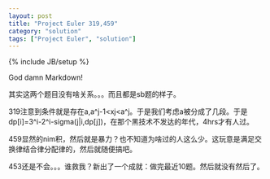 ```yaml
---
layout: post
title: "Project Euler 319,459"
category: "solution"
tags: ["Project Euler", "solution"]
---
```

{% include JB/setup %}

God damn Markdown!

其实这两个题目没有啥关系。。。而且都是sb题的样子。

319注意到条件就是存在a,a^j-1&lt;xj&lt;a^j。于是我们考虑a被分成了几段。于是dp\[i\]=3^i-2^i-sigma(j\|i,dp\[j\])，在那个黑技术不发达的年代，4hrs才有人过。

459显然的nim积，然后就是暴力？也不知道为啥过的人这么少。这玩意是满足交换律结合律分配律的，然后就随便搞吧。

453还是不会。。。谁救我？新出了一个成就：做完最近10题。然后就没有然后了。